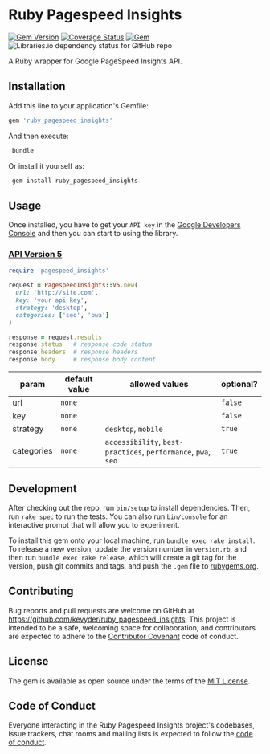 # Ruby Pagespeed Insights

[![Gem Version](https://badge.fury.io/rb/ruby_pagespeed_insights.svg)](https://rubygems.org/gems/ruby_pagespeed_insights)
[![Coverage Status](https://coveralls.io/repos/github/kevyder/ruby_pagespeed_insights/badge.svg?branch=master)](https://coveralls.io/github/kevyder/ruby_pagespeed_insights?branch=master) 
[![Gem](https://img.shields.io/gem/dt/ruby_pagespeed_insights)](https://rubygems.org/gems/ruby_pagespeed_insights) 
![Libraries.io dependency status for GitHub repo](https://img.shields.io/librariesio/github/kevyder/ruby_pagespeed_insights)

A Ruby wrapper for Google PageSpeed Insights API.

## Installation

Add this line to your application's Gemfile:

```ruby
gem 'ruby_pagespeed_insights'
```

And then execute:

```bash
 bundle
```

Or install it yourself as:

```bash
 gem install ruby_pagespeed_insights
```

## Usage

Once installed, you have to get your `API key` in the [Google Developers Console](https://developers.google.com/speed/docs/insights/v5/get-started) and then you can start to using the library.

### [API Version 5](https://developers.google.com/speed/docs/insights/v5/reference/pagespeedapi/runpagespeed)

```ruby
require 'pagespeed_insights'

request = PagespeedInsights::V5.new(
  url: 'http://site.com',
  key: 'your api key',
  strategy: 'desktop',
  categories: ['seo', 'pwa']
)

response = request.results
response.status   # response code status
response.headers  # response headers
response.body     # response body content
```

param      | default value | allowed values                                                 | optional?
-----------| ------------- | -------------------------------------------------------------- | ---------
url        | `none`        |                                                                | `false`
key        | `none`        |                                                                | `false`
strategy   | `none`        | `desktop`, `mobile`                                            | `true`
categories | `none`        | `accessibility`, `best-practices`, `performance`, `pwa`, `seo` | `true`

## Development

After checking out the repo, run `bin/setup` to install dependencies. Then, run `rake spec` to run the tests. You can also run `bin/console` for an interactive prompt that will allow you to experiment.

To install this gem onto your local machine, run `bundle exec rake install`. To release a new version, update the version number in `version.rb`, and then run `bundle exec rake release`, which will create a git tag for the version, push git commits and tags, and push the `.gem` file to [rubygems.org](https://rubygems.org).

## Contributing

Bug reports and pull requests are welcome on GitHub at <https://github.com/kevyder/ruby_pagespeed_insights>. This project is intended to be a safe, welcoming space for collaboration, and contributors are expected to adhere to the [Contributor Covenant](http://contributor-covenant.org) code of conduct.

## License

The gem is available as open source under the terms of the [MIT License](https://opensource.org/licenses/MIT).

## Code of Conduct

Everyone interacting in the Ruby Pagespeed Insights project's codebases, issue trackers, chat rooms and mailing lists is expected to follow the [code of conduct](https://github.com/kevyder/ruby_pagespeed_insights/blob/master/CODE_OF_CONDUCT.md).
